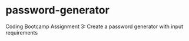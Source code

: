 # password-generator
Coding Bootcamp Assignment 3: Create a password generator with input requirements
